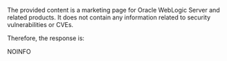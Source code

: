 The provided content is a marketing page for Oracle WebLogic Server and related products. It does not contain any information related to security vulnerabilities or CVEs.

Therefore, the response is:

NOINFO